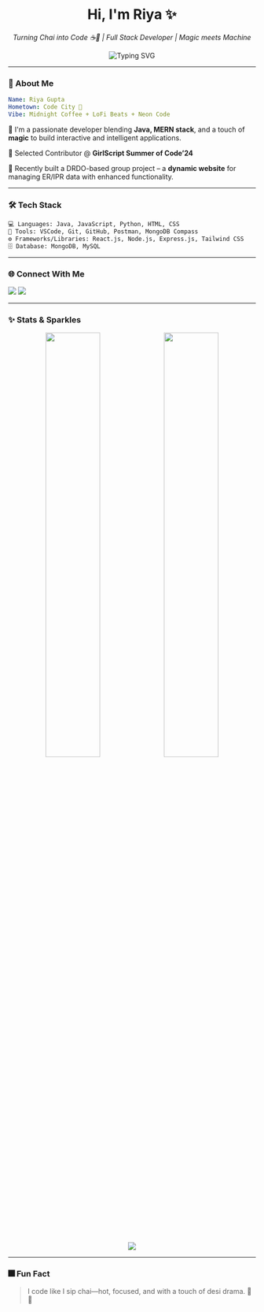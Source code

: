 
<h1 align="center">Hi, I'm Riya ✨</h1>
<p align="center">
  <em>Turning Chai into Code ☕💫 | Full Stack Developer | Magic meets Machine</em>
</p>

<p align="center">
  <img src="https://readme-typing-svg.demolab.com?font=Fira+Code&weight=700&size=22&pause=1000&color=E19AFE&center=true&vCenter=true&width=440&lines=Turning+Chai+into+Code+%E2%98%95%EF%B8%8F+✨;Weaving+Magic+in+React+and+MongoDB;Cyberpunk+Code+Architect+%F0%9F%9A%80;Creating+Experiences,+not+just+Projects!" alt="Typing SVG" />
</p>

---

### 🧠 About Me

```yaml
Name: Riya Gupta
Hometown: Code City 🌃
Vibe: Midnight Coffee + LoFi Beats + Neon Code
```

🌟 I'm a passionate developer blending **Java, MERN stack**, and a touch of **magic** to build interactive and intelligent applications.

🚀 Selected Contributor @ **GirlScript Summer of Code’24**

🔬 Recently built a DRDO-based group project – a **dynamic website** for managing ER/IPR data with enhanced functionality.

---

### 🛠️ Tech Stack

```txt
💻 Languages: Java, JavaScript, Python, HTML, CSS
🧰 Tools: VSCode, Git, GitHub, Postman, MongoDB Compass
⚙️ Frameworks/Libraries: React.js, Node.js, Express.js, Tailwind CSS
🗄️ Database: MongoDB, MySQL
```

---

### 🌐 Connect With Me

<p align="left">
  <a href="https://www.linkedin.com/in/riya-gupta-911579250/" target="_blank"><img src="https://img.shields.io/badge/LinkedIn-purple?style=for-the-badge&logo=linkedin&logoColor=white" /></a>
  <a href="https://github.com/RiyaGupta2230" target="_blank"><img src="https://img.shields.io/badge/GitHub-black?style=for-the-badge&logo=github&logoColor=white" /></a>
</p>

---

### ✨ Stats & Sparkles

<p align="center">
  <img src="https://github-readme-stats.vercel.app/api?username=RiyaGupta2230&show_icons=true&theme=radical" width="47%" />
  <img src="https://github-readme-streak-stats.herokuapp.com/?user=RiyaGupta2230&theme=radical" width="47%" />
</p>

<p align="center">
  <img src="https://github-readme-activity-graph.cyclic.app/graph?username=RiyaGupta2230&bg_color=0d1117&color=9f7aea&line=9f7aea&point=403d3d&area=true&hide_border=true" />
</p>

---

### 🎆 Fun Fact

> I code like I sip chai—hot, focused, and with a touch of desi drama. 🌸✨

